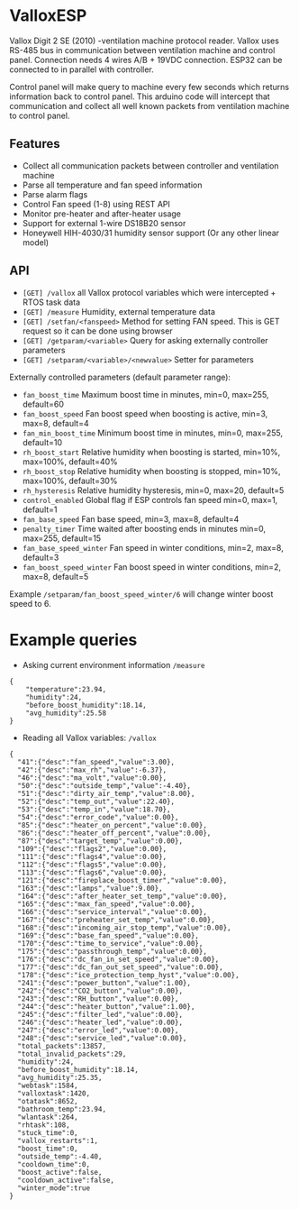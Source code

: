 # ValloxESP
Vallox Digit 2 SE (2010) -ventilation machine protocol reader. Vallox uses RS-485 bus in communication between ventilation machine and control panel. Connection needs 4 wires A/B + 19VDC connection. ESP32 can be connected to in parallel with controller. 

Control panel will make query to machine every few seconds which returns information back to control panel. This arduino code will intercept that communication and collect all well known packets from ventilation machine to control panel.

## Features
- Collect all communication packets between controller and ventilation machine
- Parse all temperature and fan speed information
- Parse alarm flags
- Control Fan speed (1-8) using REST API
- Monitor pre-heater and after-heater usage
- Support for external 1-wire DS18B20 sensor
- Honeywell HIH-4030/31 humidity sensor support (Or any other linear model)

## API
- `[GET] /vallox` all Vallox protocol variables which were intercepted + RTOS task data
- `[GET] /measure` Humidity, external temperature data
- `[GET] /setfan/<fanspeed>` Method for setting FAN speed. This is GET request so it can be done using browser
- `[GET] /getparam/<variable>` Query for asking externally controller parameters
- `[GET] /setparam/<variable>/<newvalue>` Setter for parameters

Externally controlled parameters (default parameter range):
- `fan_boost_time` Maximum boost time in minutes, min=0, max=255, default=60
- `fan_boost_speed` Fan boost speed when boosting is active, min=3, max=8, default=4
- `fan_min_boost_time` Minimum boost time in minutes, min=0, max=255, default=10
- `rh_boost_start` Relative humidity when boosting is started, min=10%, max=100%, default=40%
- `rh_boost_stop` Relative humidity when boosting is stopped, min=10%, max=100%, default=30%
- `rh_hysteresis` Relative humidity hysteresis, min=0, max=20, default=5
- `control_enabled` Global flag if ESP controls fan speed min=0, max=1, default=1
- `fan_base_speed` Fan base speed, min=3, max=8, default=4
- `penalty_timer` Time waited after boosting ends in minutes min=0, max=255, default=15
- `fan_base_speed_winter` Fan speed in winter conditions, min=2, max=8, default=3
- `fan_boost_speed_winter` Fan boost speed in winter conditions, min=2, max=8, default=5

Example `/setparam/fan_boost_speed_winter/6` will change winter boost speed to 6.


# Example queries
- Asking current environment information
`/measure`
```
{ 
    "temperature":23.94,
    "humidity":24,
    "before_boost_humidity":18.14,
    "avg_humidity":25.58
}
```

- Reading all Vallox variables:
`/vallox`

```
{
  "41":{"desc":"fan_speed","value":3.00},
  "42":{"desc":"max_rh","value":-6.37},
  "46":{"desc":"ma_volt","value":0.00},
  "50":{"desc":"outside_temp","value":-4.40},
  "51":{"desc":"dirty_air_temp","value":8.00},
  "52":{"desc":"temp_out","value":22.40},
  "53":{"desc":"temp_in","value":18.70},
  "54":{"desc":"error_code","value":0.00},
  "85":{"desc":"heater_on_percent","value":0.00},
  "86":{"desc":"heater_off_percent","value":0.00},
  "87":{"desc":"target_temp","value":0.00},
  "109":{"desc":"flags2","value":0.00},
  "111":{"desc":"flags4","value":0.00},
  "112":{"desc":"flags5","value":0.00},
  "113":{"desc":"flags6","value":0.00},
  "121":{"desc":"fireplace_boost_timer","value":0.00},
  "163":{"desc":"lamps","value":9.00},
  "164":{"desc":"after_heater_set_temp","value":0.00},
  "165":{"desc":"max_fan_speed","value":0.00},
  "166":{"desc":"service_interval","value":0.00},
  "167":{"desc":"preheater_set_temp","value":0.00},
  "168":{"desc":"incoming_air_stop_temp","value":0.00},
  "169":{"desc":"base_fan_speed","value":0.00},
  "170":{"desc":"time_to_service","value":0.00},
  "175":{"desc":"passthrough_temp","value":0.00},
  "176":{"desc":"dc_fan_in_set_speed","value":0.00},
  "177":{"desc":"dc_fan_out_set_speed","value":0.00},
  "178":{"desc":"ice_protection_temp_hyst","value":0.00},
  "241":{"desc":"power_button","value":1.00},
  "242":{"desc":"CO2_button","value":0.00},
  "243":{"desc":"RH_button","value":0.00},
  "244":{"desc":"heater_button","value":1.00},
  "245":{"desc":"filter_led","value":0.00},
  "246":{"desc":"heater_led","value":0.00},
  "247":{"desc":"error_led","value":0.00},
  "248":{"desc":"service_led","value":0.00},
  "total_packets":13857,
  "total_invalid_packets":29,
  "humidity":24,
  "before_boost_humidity":18.14,
  "avg_humidity":25.35,
  "webtask":1584,
  "valloxtask":1420,
  "otatask":8652,
  "bathroom_temp":23.94,
  "wlantask":264,
  "rhtask":108,
  "stuck_time":0,
  "vallox_restarts":1,
  "boost_time":0,
  "outside_temp":-4.40,
  "cooldown_time":0,
  "boost_active":false,
  "cooldown_active":false,
  "winter_mode":true
}
```
